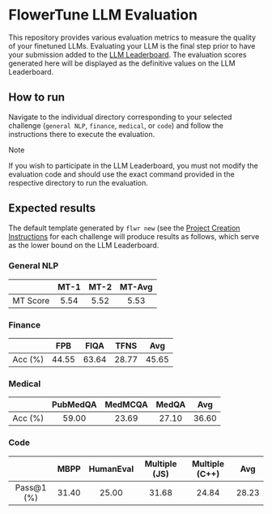 # FlowerTune LLM Evaluation

This repository provides various evaluation metrics to measure the quality of your finetuned LLMs.
Evaluating your LLM is the final step prior to have your submission added to the [LLM Leaderboard](https://flower.ai/benchmarks/llm-leaderboard#how-to-participate).
The evaluation scores generated here will be displayed as the definitive values on the LLM Leaderboard.

## How to run
Navigate to the individual directory corresponding to your selected challenge (`general NLP`, `finance`, `medical`, or `code`) and follow the instructions there to execute the evaluation.

> [!NOTE]  
> If you wish to participate in the LLM Leaderboard, you must not modify the evaluation code and should use the exact command provided in the respective directory to run the evaluation.


## Expected results
The default template generated by `flwr new` (see the [Project Creation Instructions](https://github.com/adap/flower/tree/main/benchmarks/flowertune-llm#create-a-new-project) for each challenge will produce results as follows, which serve as the lower bound on the LLM Leaderboard.

### General NLP

|          | MT-1 | MT-2 | MT-Avg |  
|:--------:|:----:|:----:|:------:|
| MT Score | 5.54 | 5.52 |  5.53  |

### Finance

|         |  FPB  | FIQA  | TFNS  |  Avg  |  
|:-------:|:-----:|:-----:|:-----:|:-----:|
| Acc (%) | 44.55 | 63.64 | 28.77 | 45.65 |

### Medical

|         | PubMedQA | MedMCQA | MedQA |  Avg  |  
|:-------:|:--------:|:-------:|:-----:|:-----:|
| Acc (%) |  59.00   |  23.69  | 27.10 | 36.60 |

### Code

|            | MBPP  | HumanEval | Multiple (JS) | Multiple (C++) |  Avg  |  
|:----------:|:-----:|:---------:|:-------------:|:--------------:|:-----:|
| Pass@1 (%) | 31.40 |   25.00   |     31.68     |     24.84      | 28.23 |
